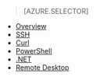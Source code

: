 > [AZURE.SELECTOR]
- [Overview](../articles/hdinsight/hdinsight-use-pig.md)
- [SSH](../articles/hdinsight/hdinsight-hadoop-use-pig-ssh.md)
- [Curl](../articles/hdinsight/hdinsight-hadoop-use-pig-curl.md)
- [PowerShell](../articles/hdinsight/hdinsight-hadoop-use-pig-powershell.md)
- [.NET](../articles/hdinsight/hdinsight-hadoop-use-pig-dotnet-sdk.md)
- [Remote Desktop](../articles/hdinsight/hdinsight-hadoop-use-pig-remote-desktop.md)


<!--HONumber=Oct16_HO2-->


